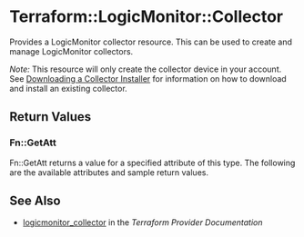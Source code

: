 # Terraform::LogicMonitor::Collector

Provides a LogicMonitor collector resource. This can be used to create and manage LogicMonitor collectors.

*Note:* This resource will only create the collector device in your account. See [Downloading a Collector Installer](https://www.logicmonitor.com/support/rest-api-developers-guide/collectors/downloading-a-collector-installer/) for
information on how to download and install an existing collector.

## Return Values

### Fn::GetAtt

Fn::GetAtt returns a value for a specified attribute of this type. The following are the available attributes and sample return values.

## See Also

* [logicmonitor_collector](https://www.terraform.io/docs/providers/logicmonitor/r/collector.html) in the _Terraform Provider Documentation_